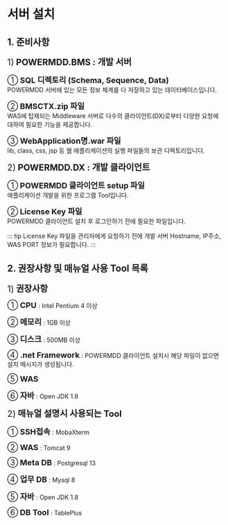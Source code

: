 # 서버 설치

## 1. 준비사항

<span class="font20">1)</span><b class="font20"> POWERMDD.BMS : 개발 서버 </b> <br/>

<span class="font18">①</span><b class="font18"> SQL 디렉토리 (Schema, Sequence, Data) </b> <br/>
POWERMDD 서버에 있는 모든 정보 체계를 다 저장하고 있는 데이터베이스입니다. <br/>

<span class="font18">②</span><b class="font18"> BMSCTX.zip 파일 </b> <br/>
WAS에 탑재되는 Middleware 서버로 다수의 클라이언트(DX)로부터 다양한 요청에 대하여 필요한 기능을 제공합니다. <br/>

<span class="font18">③</span><b class="font18"> WebApplication명.war 파일 </b> <br/>
lib, class, css, jsp 등 웹 애플리케이션의 실행 파일들의 보관 디렉토리입니다.  <br/>


<span class="font20">2)</span><b class="font20"> POWERMDD.DX : 개발 클라이언트 </b> <br/>

<span class="font18">①</span><b class="font18"> POWERMDD 클라이언트 setup 파일 </b> <br/>
애플리케이션 개발을 위한 프로그램 Tool입니다. <br/>

<span class="font18">②</span><b class="font18"> License Key 파일 </b> <br/>
POWERMDD 클라이언트 설치 후 로그인하기 전에 필요한 파일입니다. <br/>

<!-- Remark -->
::: tip <Badge type="tip" text="Remark" vertical="middle" /> 
License Key 파일을 관리자에게 요청하기 전에 개발 서버 Hostname, IP주소, WAS PORT 정보가 필요합니다.
:::
<!-- -->

## 2. 권장사항 및 매뉴얼 사용 Tool 목록

<span class="font20">1)</span><b class="font20"> 권장사항 </b> <br/>

<span class="font18">①</span><b class="font18"> CPU </b> : Intel Pentium 4 이상<br/>

<span class="font18">②</span><b class="font18"> 메모리 </b> : 1GB 이상 <br/> 

<span class="font18">③</span><b class="font18"> 디스크 </b> : 500MB 이상 <br/>

<span class="font18">④</span><b class="font18"> .net Framework </b> : POWERMDD 클라이언트 설치시 해당 파일이 없으면 설치 메시지가 생성됩니다.<br/>

<span class="font18">⑤</span><b class="font18"> WAS </b> <br/>

<span class="font18">⑥</span><b class="font18"> 자바 </b> : Open JDK 1.8 <br/>

<span class="font20">2)</span><b class="font20"> 매뉴얼 설명시 사용되는 Tool </b> <br/>

<span class="font18">①</span><b class="font18"> SSH접속 </b> : MobaXterm <br/>

<span class="font18">②</span><b class="font18"> WAS </b> : Tomcat 9 <br/> 

<span class="font18">③</span><b class="font18"> Meta DB </b> : Postgresql 13 <br/>

<span class="font18">④</span><b class="font18"> 업무 DB </b> : Mysql 8 <br/>

<span class="font18">⑤</span><b class="font18"> 자바 </b> : Open JDK 1.8 <br/>

<span class="font18">⑥</span><b class="font18"> DB Tool </b> : TablePlus <br/>

<style type='text/css'>
  [class*="boxBorder"] { border: 1px solid #bbb; }
  [class*="font20"] { font-size: 20px }
  [class*="font18"] { font-size: 18px }
  [class="spanBtn"] { border: 1px solid #bbb;border-radius: 4px;padding: 3px;background:white; color:dimgrey; }
  [class="spanEx"] { color: #00a4ff; }
</style>